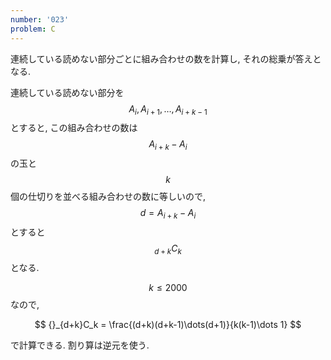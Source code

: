 ```yaml
---
number: '023'
problem: C
---
```

連続している読めない部分ごとに組み合わせの数を計算し, それの総乗が答えとなる.

連続している読めない部分を $$ A_i, A_{i+1}, \dots, A_{i+k-1} $$ とすると, この組み合わせの数は $$ A_{i+k}-A_i $$ の玉と $$ k $$ 個の仕切りを並べる組み合わせの数に等しいので, $$ d = A_{i+k}-A_i $$ とすると $$ {}_{d+k}C_k $$ となる.

$$ k \leq 2000 $$ なので,

$$
{}_{d+k}C_k = \frac{(d+k)(d+k-1)\dots(d+1)}{k(k-1)\dots 1}
$$

で計算できる. 割り算は逆元を使う.
